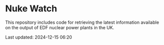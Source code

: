 # Nuke Watch

This repository includes code for retrieving the latest information available on the output of EDF nuclear power plants in the UK.

Last updated: 2024-12-15 06:20